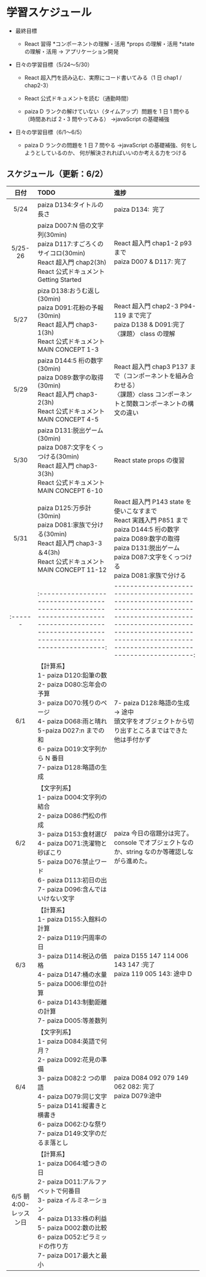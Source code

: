 # 学習スケジュール

- 最終目標

  - React 習得
    *コンポーネントの理解・活用
    *props の理解・活用
    \*state の理解・活用
    → アプリケーション開発

- 日々の学習目標（5/24〜5/30）

  - React 超入門を読み込む、実際にコード書いてみる（1 日 chap1 / chap2-3）

  - React 公式ドキュメントを読む（通勤時間）

  - paiza D ランクの解けていない（タイムアップ）問題を
    1 日 1 問やる（時間あれば 2・3 問やってみる）
    →javaScript の基礎補強

- 日々の学習目標（6/1〜6/5）

  - paiza D ランクの問題を
    1 日 7 問やる
    →javaScript の基礎補強、何をしようとしているのか、
    何が解決されればいいのか考える力をつける

## スケジュール（更新：6/2）

|          日付          | TODO                                                                                                                                                                                                                            | 進捗                                                                                                                                                                                                      |
| :--------------------: | :------------------------------------------------------------------------------------------------------------------------------------------------------------------------------------------------------------------------------ | :-------------------------------------------------------------------------------------------------------------------------------------------------------------------------------------------------------- |
|          5/24          | paiza D134:タイトルの長さ                                                                                                                                                                                                       | paiza D134:  完了                                                                                                                                                                                         |
|        5/25-26         | paiza D007:N 倍の文字列(30min)<br>paiza D117:すごろくのサイコロ(30min)<br>React 超入門 chap2(3h)<br>React 公式ドキュメント Getting Started                                                                                      | React 超入門 chap1-2 p93 まで<br>paiza D007 & D117: 完了                                                                                                                                                  |
|          5/27          | piza D138:おうむ返し(30min)<br>paiza D091:花粉の予報(30min)<br>React 超入門 chap3-1(3h)<br>React 公式ドキュメント MAIN CONCEPT 1-3                                                                                              | React 超入門 chap2-3 P94-119 まで完了<br>paiza D138 & D091:完了<br>〈課題〉 class の理解                                                                                                                  |
|          5/29          | paiza D144:5 桁の数字(30min)<br>paiza D089:数字の取得(30min)<br>React 超入門 chap3-2(3h)<br>React 公式ドキュメント MAIN CONCEPT 4-5                                                                                             | React 超入門 chap3 P137 まで（コンポーネントを組み合わせる）<br>〈課題〉class コンポーネントと関数コンポーネントの構文の違い                                                                              |
|          5/30          | paiza D131:脱出ゲーム(30min)<br>paiza D087:文字をくっつける(30min)<br>React 超入門 chap3-3(3h)<br>React 公式ドキュメント MAIN CONCEPT 6-10                                                                                      | React state props の復習                                                                                                                                                                                  |
|          5/31          | paiza D125:万歩計(30min)<br>paiza D081:家族で分ける(30min)<br>React 超入門 chap3-3＆4(3h)<br>React 公式ドキュメント MAIN CONCEPT 11-12                                                                                          | React 超入門 P143 state を使いこなすまで<br>React 実践入門 P851 まで<br>paiza D144:5 桁の数字<br>paiza D089:数字の取得<br>paiza D131:脱出ゲーム<br>paiza D087:文字をくっつける<br>paiza D081:家族で分ける |
|        :------         | :----------------------------------------------------------------------------------------------------------------------------------------:                                                                                      | --------------------------------------------------------------------------------------------------------------------------------------------------------------------------------------------------------: |
|          6/1           | 【計算系】<br>1- paiza D120:鉛筆の数<br>2- paiza D080:忘年会の予算<br>3- paiza D070:残りのページ<br>4- paiza D068:雨と晴れ<br>5-paiza D027:n までの和<br>6- paiza D019:文字列から N 番目<br>7- paiza D128:略語の生成            | 7- paiza D128:略語の生成 → 途中<br>頭文字をオブジェクトから切り出すところまではできた<br>他は手付かず                                                                                                     |
|          6/2           | 【文字列系】<br>1- paiza D004:文字列の結合<br>2- paiza D086:門松の作成<br>3- paiza D153:食材選び<br>4- paiza D071:洗濯物と砂ぼこり<br>5- paiza D076:禁止ワード<br>6- paiza D113:初日の出<br>7- paiza D096:含んではいけない文字  | <br>paiza 今日の宿題分は完了。<br>console でオブジェクトなのか、string なのか等確認しながら進めた。                                                                                                       |
|          6/3           | 【計算系】<br>1- paiza D155:入館料の計算<br>2- paiza D119:円周率の日<br>3- paiza D114:税込の価格<br>4- paiza D147:桶の水量<br>5- paiza D006:単位の計算<br>6- paiza D143:制動距離の計算<br>7- paiza D005:等差数列                | paiza D155 147 114 006 143 147 :完了<br>paiza 119 005 143: 途中 D                                                                                                                                         |
|          6/4           | 【文字列系】<br>1- paiza D084:英語で何月？<br>2- paiza D092:花見の準備<br>3- paiza D082:2 つの単語<br>4- paiza D079:同じ文字<br>5- paiza D141:縦書きと横書き<br>6- paiza D062:ひな祭り<br>7- paiza D149:文字のだるま落とし      | paiza D084 092 079 149 062 082: 完了<br>paiza D079:途中                                                                                                                                                   |
| 6/5 朝 4:00-レッスン日 | 【計算系】<br>1- paiza D064:嘘つきの日<br>2- paiza D011:アルファベットで何番目<br>3- paiza イルミネーション<br>4- paiza D133:株の利益<br>5- paiza D002:数の比較<br>6- paiza D052:ピラミッドの作り方<br>7- paiza D017:最大と最小 |
